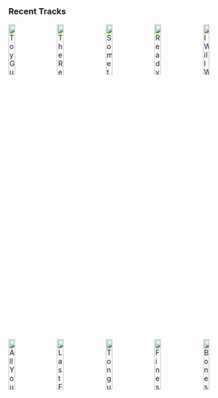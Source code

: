 ### Recent Tracks
[<img src='https://lastfm.freetls.fastly.net/i/u/300x300/cce5e71082b54c6bcc82322b8728706d.png' width='16%' height='16%' alt='Toy Guns'>](https://www.last.fm/music/tokyo%2bpolice%2bclub/_/toy%2bguns)&nbsp;&nbsp;&nbsp;&nbsp;[<img src='https://lastfm.freetls.fastly.net/i/u/300x300/e941370148fd40cc8107f83070045168.png' width='16%' height='16%' alt='The Real Thing'>](https://www.last.fm/music/phoenix/_/the%2breal%2bthing)&nbsp;&nbsp;&nbsp;&nbsp;[<img src='https://lastfm.freetls.fastly.net/i/u/300x300/557f8d10244850be317f4d2099f85ed0.png' width='16%' height='16%' alt='Something Comforting'>](https://www.last.fm/music/porter%2brobinson/_/something%2bcomforting)&nbsp;&nbsp;&nbsp;&nbsp;[<img src='https://lastfm.freetls.fastly.net/i/u/300x300/2ea76dda1f20a1aeebc6fb04bca6d9b1.png' width='16%' height='16%' alt='Ready'>](https://www.last.fm/music/alessia%2bcara/_/ready)&nbsp;&nbsp;&nbsp;&nbsp;[<img src='https://lastfm.freetls.fastly.net/i/u/300x300/d08ead1880d14e7b9437fdfe4e541f66.png' width='16%' height='16%' alt='I Will Wait'>](https://www.last.fm/music/mumford%2b%2526%2bsons/_/i%2bwill%2bwait)&nbsp;&nbsp;&nbsp;&nbsp;<br>[<img src='https://lastfm.freetls.fastly.net/i/u/300x300/7c4b2bb63fd84dd15b1ebb5cd803aca6.png' width='16%' height='16%' alt='All You Need To Know (feat. Calle Lehmann)'>](https://www.last.fm/music/gryffin/_/all%2byou%2bneed%2bto%2bknow%2b%2528feat.%2bcalle%2blehmann%2529)&nbsp;&nbsp;&nbsp;&nbsp;[<img src='https://lastfm.freetls.fastly.net/i/u/300x300/340fa85151854c839a09d57f40abe781.png' width='16%' height='16%' alt='Last Forever'>](https://www.last.fm/music/fenech-soler/_/last%2bforever)&nbsp;&nbsp;&nbsp;&nbsp;[<img src='https://lastfm.freetls.fastly.net/i/u/300x300/1d0c1e7089e24572bcd773d6ef1709f0.png' width='16%' height='16%' alt='Tongue Tied'>](https://www.last.fm/music/grouplove/_/tongue%2btied)&nbsp;&nbsp;&nbsp;&nbsp;[<img src='https://lastfm.freetls.fastly.net/i/u/300x300/95db53c189aeda91b6d32974e4e05209.png' width='16%' height='16%' alt='Finest Hour (feat. Abir)'>](https://www.last.fm/music/cash%2bcash/_/finest%2bhour%2b%2528feat.%2babir%2529)&nbsp;&nbsp;&nbsp;&nbsp;[<img src='https://lastfm.freetls.fastly.net/i/u/300x300/462a88748d374862acdd38a0aab7ab2d.png' width='16%' height='16%' alt='Bones'>](https://www.last.fm/music/the%2bkillers/_/bones)&nbsp;&nbsp;&nbsp;&nbsp;<br>